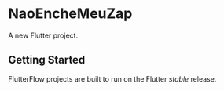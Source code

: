 # NaoEncheMeuZap

A new Flutter project.

## Getting Started

FlutterFlow projects are built to run on the Flutter _stable_ release.
